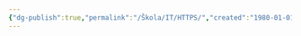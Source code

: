 ```yaml
---
{"dg-publish":true,"permalink":"/Škola/IT/HTTPS/","created":"1980-01-01T00:00:00.000+01:00","updated":"2024-03-18T08:54:44.916+01:00"}
---
```



